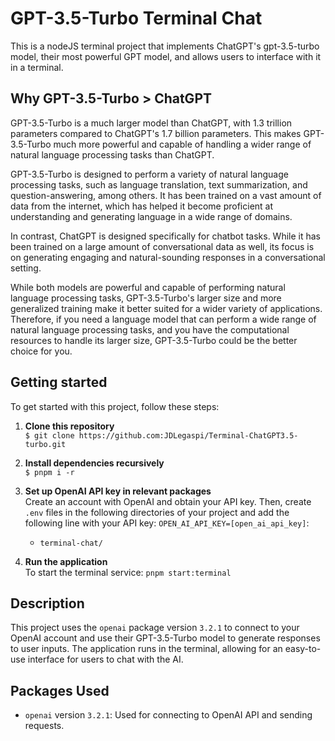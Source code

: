 # GPT-3.5-Turbo Terminal Chat

This is a nodeJS terminal project that implements ChatGPT's gpt-3.5-turbo model, their most powerful GPT model, and allows users to interface with it in a terminal.

## Why GPT-3.5-Turbo > ChatGPT
GPT-3.5-Turbo is a much larger model than ChatGPT, with 1.3 trillion parameters compared to ChatGPT's 1.7 billion parameters. This makes GPT-3.5-Turbo much more powerful and capable of handling a wider range of natural language processing tasks than ChatGPT.

GPT-3.5-Turbo is designed to perform a variety of natural language processing tasks, such as language translation, text summarization, and question-answering, among others. It has been trained on a vast amount of data from the internet, which has helped it become proficient at understanding and generating language in a wide range of domains.

In contrast, ChatGPT is designed specifically for chatbot tasks. While it has been trained on a large amount of conversational data as well, its focus is on generating engaging and natural-sounding responses in a conversational setting.

While both models are powerful and capable of performing natural language processing tasks, GPT-3.5-Turbo's larger size and more generalized training make it better suited for a wider variety of applications. Therefore, if you need a language model that can perform a wide range of natural language processing tasks, and you have the computational resources to handle its larger size, GPT-3.5-Turbo could be the better choice for you.

## Getting started

To get started with this project, follow these steps:

1. **Clone this repository**<br>
   `$ git clone https://github.com:JDLegaspi/Terminal-ChatGPT3.5-turbo.git`

2. **Install dependencies recursively**<br>
   `$ pnpm i -r`

3. **Set up OpenAI API key in relevant packages**<br>
   Create an account with OpenAI and obtain your API key. Then, create `.env` files in the following directories of your project and add the following line with your API key: `OPEN_AI_API_KEY=[open_ai_api_key]`:
   - `terminal-chat/`

4. **Run the application**<br>
   To start the terminal service: `pnpm start:terminal`

## Description

This project uses the `openai` package version `3.2.1` to connect to your OpenAI account and use their GPT-3.5-Turbo model to generate responses to user inputs. The application runs in the terminal, allowing for an easy-to-use interface for users to chat with the AI.

## Packages Used

- `openai` version `3.2.1`: Used for connecting to OpenAI API and sending requests.
